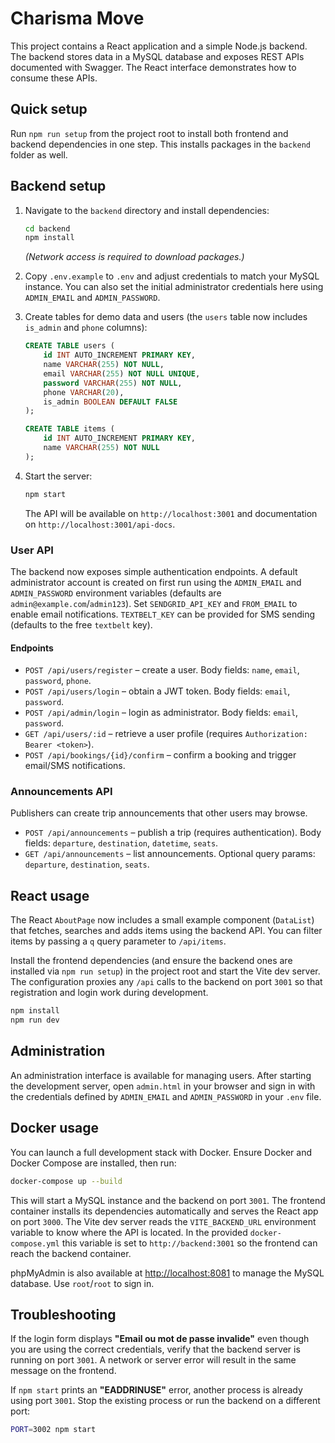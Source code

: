 # Charisma Move

This project contains a React application and a simple Node.js backend. The backend stores data in a MySQL database and exposes REST APIs documented with Swagger. The React interface demonstrates how to consume these APIs.

## Quick setup

Run `npm run setup` from the project root to install both frontend and backend dependencies in one step. This installs packages in the `backend` folder as well.

## Backend setup

1. Navigate to the `backend` directory and install dependencies:

   ```bash
   cd backend
   npm install
   ```

   *(Network access is required to download packages.)*

2. Copy `.env.example` to `.env` and adjust credentials to match your MySQL instance. You can also set the initial administrator credentials here using `ADMIN_EMAIL` and `ADMIN_PASSWORD`.

3. Create tables for demo data and users (the `users` table now includes `is_admin` and `phone` columns):

   ```sql
   CREATE TABLE users (
       id INT AUTO_INCREMENT PRIMARY KEY,
       name VARCHAR(255) NOT NULL,
       email VARCHAR(255) NOT NULL UNIQUE,
       password VARCHAR(255) NOT NULL,
       phone VARCHAR(20),
       is_admin BOOLEAN DEFAULT FALSE
   );

   CREATE TABLE items (
       id INT AUTO_INCREMENT PRIMARY KEY,
       name VARCHAR(255) NOT NULL
   );
   ```

4. Start the server:

   ```bash
   npm start
   ```

   The API will be available on `http://localhost:3001` and documentation on `http://localhost:3001/api-docs`.

### User API

The backend now exposes simple authentication endpoints. A default administrator account is created on first run using the `ADMIN_EMAIL` and `ADMIN_PASSWORD` environment variables (defaults are `admin@example.com`/`admin123`).
Set `SENDGRID_API_KEY` and `FROM_EMAIL` to enable email notifications. `TEXTBELT_KEY` can be provided for SMS sending (defaults to the free `textbelt` key).

#### Endpoints

* `POST /api/users/register` – create a user. Body fields: `name`, `email`, `password`, `phone`.
* `POST /api/users/login` – obtain a JWT token. Body fields: `email`, `password`.
* `POST /api/admin/login` – login as administrator. Body fields: `email`, `password`.
* `GET /api/users/:id` – retrieve a user profile (requires `Authorization: Bearer <token>`).
* `POST /api/bookings/{id}/confirm` – confirm a booking and trigger email/SMS notifications.

### Announcements API

Publishers can create trip announcements that other users may browse.

* `POST /api/announcements` – publish a trip (requires authentication). Body fields: `departure`, `destination`, `datetime`, `seats`.
* `GET /api/announcements` – list announcements. Optional query params: `departure`, `destination`, `seats`.

## React usage

The React `AboutPage` now includes a small example component (`DataList`) that fetches, searches and adds items using the backend API. You can filter items by passing a `q` query parameter to `/api/items`.

Install the frontend dependencies (and ensure the backend ones are installed via `npm run setup`) in the project root and start the Vite dev server. The configuration proxies any `/api` calls to the backend on port `3001` so that registration and login work during development.

```bash
npm install
npm run dev
```

## Administration

An administration interface is available for managing users. After starting the
development server, open `admin.html` in your browser and sign in with the
credentials defined by `ADMIN_EMAIL` and `ADMIN_PASSWORD` in your `.env` file.

## Docker usage

You can launch a full development stack with Docker. Ensure Docker and Docker Compose are installed, then run:

```bash
docker-compose up --build
```

This will start a MySQL instance and the backend on port `3001`. The frontend
container installs its dependencies automatically and serves the React app on
port `3000`. The Vite dev server reads the `VITE_BACKEND_URL` environment
variable to know where the API is located. In the provided `docker-compose.yml`
this variable is set to `http://backend:3001` so the frontend can reach the
backend container.

phpMyAdmin is also available at [http://localhost:8081](http://localhost:8081)
to manage the MySQL database. Use `root`/`root` to sign in.

## Troubleshooting

If the login form displays **"Email ou mot de passe invalide"** even though you
are using the correct credentials, verify that the backend server is running on
port `3001`. A network or server error will result in the same message on the
frontend.

If `npm start` prints an **"EADDRINUSE"** error, another process is already
using port `3001`. Stop the existing process or run the backend on a different
port:

```bash
PORT=3002 npm start
```

